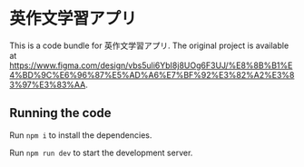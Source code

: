 
  # 英作文学習アプリ

  This is a code bundle for 英作文学習アプリ. The original project is available at https://www.figma.com/design/vbs5uli6YbI8j8UOg6F3UJ/%E8%8B%B1%E4%BD%9C%E6%96%87%E5%AD%A6%E7%BF%92%E3%82%A2%E3%83%97%E3%83%AA.

  ## Running the code

  Run `npm i` to install the dependencies.

  Run `npm run dev` to start the development server.
  